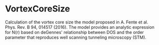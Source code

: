 # VortexCoreSize
Calculation of the vortex core size the model proposed in A. Fente et al. Phys. Rev. B 94, 014517 (2016). 
The model provides an analytic expression for N(r) based on deGennes' relationship between DOS and the order parameter that reproduces well scanning tunneling microscopy (STM).
